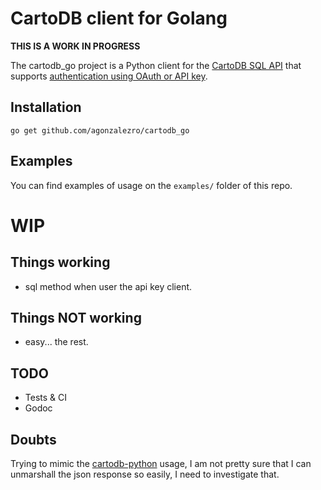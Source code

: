 CartoDB client for Golang
=========================

**THIS IS A WORK IN PROGRESS**

The cartodb_go project is a Python client for the [CartoDB SQL
API](http://developers.cartodb.com/documentation/sql-api.html) that supports
[authentication using OAuth or API
key](http://developers.cartodb.com/documentation/sql-api.html#authentication).

Installation
------------

    go get github.com/agonzalezro/cartodb_go

Examples
--------

You can find examples of usage on the `examples/` folder of this repo.

WIP
===

Things working
--------------

- sql method when user the api key client.

Things NOT working
------------------

- easy... the rest.

TODO
----

- Tests & CI
- Godoc

Doubts
------
Trying to mimic the
[cartodb-python](https://github.com/Vizzuality/cartodb-python) usage, I am not
pretty sure that I can unmarshall the json response so easily, I need to
investigate that.
